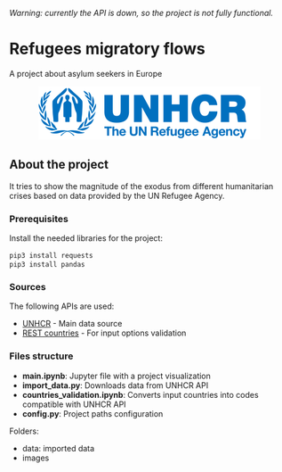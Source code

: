 *Warning: currently the API is down, so the project is not fully functional.*

# Refugees migratory flows
A project about asylum seekers in Europe

<p align="center"><img src="images/unhcr-logo.png"></p>

## About the project

It tries to show the magnitude of the exodus from different humanitarian crises based on data provided by the UN Refugee Agency.

### Prerequisites

Install the needed libraries for the project:

```
pip3 install requests
pip3 install pandas
```

### Sources

The following APIs are used:

- [UNHCR](http://www.vgchartz.com/gamedb/) - Main data source
- [REST countries](https://restcountries.eu) - For input options validation

### Files structure

- **main.ipynb**: Jupyter file with a project visualization
- **import_data.py**: Downloads data from UNHCR API
- **countries_validation.ipynb**: Converts input countries into codes compatible with UNHCR API
- **config.py**: Project paths configuration

Folders:

- data: imported data
- images